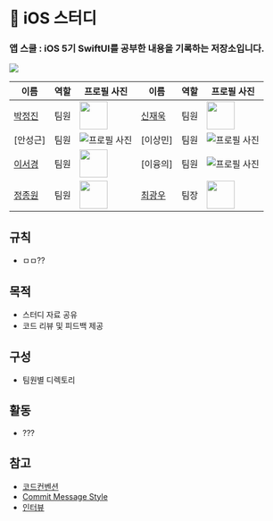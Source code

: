 # :apple: iOS 스터디

### 앱 스쿨 : iOS 5기 SwiftUI를 공부한 내용을 기록하는 저장소입니다.

![](https://pbs.twimg.com/media/FIMXRJmXwAsLO7N?format=jpg&name=small)


| 이름          | 역할              | 프로필 사진                               | 이름          | 역할              | 프로필 사진                               |
|---------------|-------------------|--------------------------------------------|---------------|-------------------|--------------------------------------------|
| [박정진](https://github.com/canadaprogrammer) | 팀원 | <img src="https://avatars.githubusercontent.com/u/25374253?v=4" width="50" height="50"> | [신재욱](https://github.com/shin-jae-uk) | 팀원 | <img src="https://avatars.githubusercontent.com/u/54437989?v=4" width="50" height="50"> |
| [안성근] | 팀원 | ![프로필 사진]() | [이상민] | 팀원 | ![프로필 사진]() |
| [이서경](https://github.com/seokyung402) | 팀원 | <img src="https://avatars.githubusercontent.com/u/105649543?v=4" width="50" height="50"> | [이융의] | 팀원 | ![프로필 사진]() |
| [정종원](https://github.com/jjwon2149) | 팀원 | <img src="https://avatars.githubusercontent.com/u/45623603?v=4" width="50" height="50"> | [최광우](https://github.com/madcow95) | 팀장 | <img src="https://avatars.githubusercontent.com/u/78129823?v=4" width="50" height="50"> |


## 규칙 
- ㅁㅁ??
## 목적
- 스터디 자료 공유
- 코드 리뷰 및 피드백 제공
## 구성
- 팀원별 디렉토리
## 활동
- ???
## 참고
- [코드컨벤션](https://github.com/StyleShare/swift-style-guide)
- [Commit Message Style](https://blog.munilive.com/posts/my-git-commit-guide.html)
- [인터뷰](https://github.com/JeaSungLEE/iOSInterviewquestions?tab=readme-ov-file)


